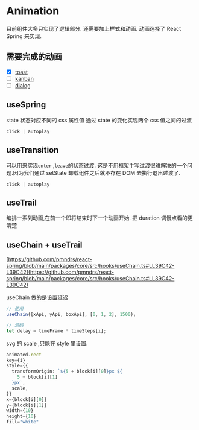 # Animation

目前组件大多只实现了逻辑部分.
还需要加上样式和动画.
动画选择了 React Spring 来实现.

## 需要完成的动画

- [x] [toast](toast)
- [ ] [kanban](kanban)
- [ ] [dialog](dialog)

## useSpring

state 状态对应不同的 css 属性值
通过 state 的变化实现两个 css 值之间的过渡

`click | autoplay`

<code src="./springValue.tsx"></code>

## useTransition

可以用来实现`enter` ,`leave`的状态过渡.
这是不用框架手写过渡很难解决的一个问题.因为我们通过 setState 卸载组件之后就不存在 DOM 去执行退出过渡了.

`click | autoplay`

<code src="./transition.tsx"></code>

## useTrail

编排一系列动画,在前一个即将结束时下一个动画开始.
把 duration 调慢点看的更清楚

<code src="./trail.tsx"></code>

## useChain + useTrail

[https://github.com/pmndrs/react-spring/blob/main/packages/core/src/hooks/useChain.ts#LL39C42-L39C42](https://github.com/pmndrs/react-spring/blob/main/packages/core/src/hooks/useChain.ts#LL39C42-L39C42)

useChain 做的是设置延迟

```ts
// 使用
useChain([xApi, yApi, boxApi], [0, 1, 2], 1500);

// 源码
let delay = timeFrame * timeSteps[i];
```

svg 的 scale ,只能在 style 里设置.

```ts
animated.rect
key={i}
style={{
  transformOrigin: `${5 + block[i][0]}px ${
    5 + block[i][1]
  }px`,
  scale,
}}
x={block[i][0]}
y={block[i][1]}
width={10}
height={10}
fill="white"
```

<code src="./springs.tsx"></code>
